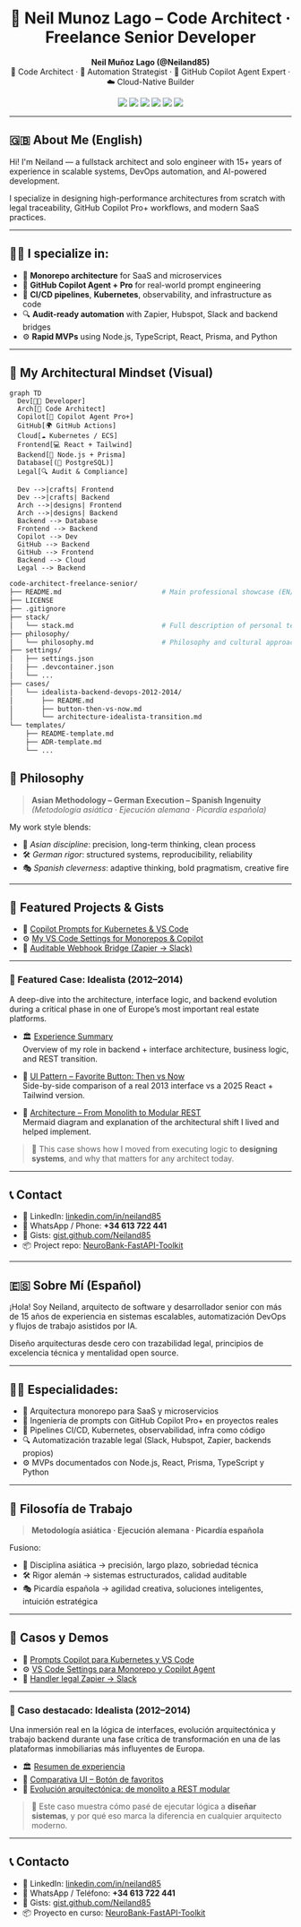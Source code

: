 <h1 align="center">🧠 Neil Munoz Lago – Code Architect · Freelance Senior Developer</h1>

<p align="center">
  <strong>Neil Muñoz Lago (@Neiland85)</strong><br>
  🧠 Code Architect · 🔁 Automation Strategist · 🤖 GitHub Copilot Agent Expert · ☁️ Cloud-Native Builder
</p>

<p align="center">
  <img src="https://img.shields.io/badge/GitHub_Copilot-Pro%2B-blue?logo=github" />
  <img src="https://img.shields.io/badge/Node.js-18.x-green?logo=node.js" />
  <img src="https://img.shields.io/badge/Kubernetes-1.27-blue?logo=kubernetes" />
  <img src="https://img.shields.io/badge/TypeScript-Strict-blue?logo=typescript" />
  <img src="https://img.shields.io/badge/DevOps-Automation-orange?logo=githubactions" />
  <img src="https://img.shields.io/badge/Monorepo-Enabled-success" />
</p>

---

## 🇬🇧 About Me (English)

Hi! I'm Neiland — a fullstack architect and solo engineer with 15+ years of experience in scalable systems, DevOps automation, and AI-powered development.

I specialize in designing high-performance architectures from scratch with legal traceability, GitHub Copilot Pro+ workflows, and modern SaaS practices.

---

## 👨‍💻 I specialize in:

- 🧱 **Monorepo architecture** for SaaS and microservices
- 🤖 **GitHub Copilot Agent + Pro** for real-world prompt engineering
- 🚢 **CI/CD pipelines**, **Kubernetes**, observability, and infrastructure as code
- 🔍 **Audit-ready automation** with Zapier, Hubspot, Slack and backend bridges
- ⚙️ **Rapid MVPs** using Node.js, TypeScript, React, Prisma, and Python

---

## 🧠 My Architectural Mindset (Visual)

```mermaid
graph TD
  Dev[👨‍💻 Developer]
  Arch[🧱 Code Architect]
  Copilot[🤖 Copilot Agent Pro+]
  GitHub[🌍 GitHub Actions]
  Cloud[☁️ Kubernetes / ECS]
  Frontend[💻 React + Tailwind]
  Backend[🧪 Node.js + Prisma]
  Database[(🧾 PostgreSQL)]
  Legal[🔍 Audit & Compliance]

  Dev -->|crafts| Frontend
  Dev -->|crafts| Backend
  Arch -->|designs| Frontend
  Arch -->|designs| Backend
  Backend --> Database
  Frontend --> Backend
  Copilot --> Dev
  GitHub --> Backend
  GitHub --> Frontend
  Backend --> Cloud
  Legal --> Backend
```
```bash
code-architect-freelance-senior/
├── README.md                         # Main professional showcase (EN/ES)
├── LICENSE
├── .gitignore
├── stack/
│   └── stack.md                      # Full description of personal tech stack
├── philosophy/
│   └── philosophy.md                 # Philosophy and cultural approach
├── settings/
│   ├── settings.json
│   ├── .devcontainer.json
│   └── ...
├── cases/
│   └── idealista-backend-devops-2012-2014/
│       ├── README.md
│       ├── button-then-vs-now.md
│       └── architecture-idealista-transition.md
└── templates/
    ├── README-template.md
    ├── ADR-template.md
    └── ...
```

## 🧬 Philosophy

> **Asian Methodology – German Execution – Spanish Ingenuity**  
> _(Metodología asiática · Ejecución alemana · Picardía española)_

My work style blends:

- 🧘 *Asian discipline*: precision, long-term thinking, clean process  
- 🛠 *German rigor*: structured systems, reproducibility, reliability  
- 🎭 *Spanish cleverness*: adaptive thinking, bold pragmatism, creative fire

---

## 📂 Featured Projects & Gists

- 🧠 [Copilot Prompts for Kubernetes & VS Code](https://gist.github.com/Neiland85/2bd47ad2e4c962a0e61a4cb6e1073ed5)  
- ⚙️ [My VS Code Settings for Monorepos & Copilot](https://gist.github.com/Neiland85/8c87abae66c70fe43d08bf3006bdd541)  
- 🔁 [Auditable Webhook Bridge (Zapier → Slack)](https://gist.github.com/Neiland85/ea03236ecdfc5636e9706421b85e224b)

---

### 📂 Featured Case: **Idealista (2012–2014)**

A deep-dive into the architecture, interface logic, and backend evolution during a critical phase in one of Europe’s most important real estate platforms.

- 🏛️ [Experience Summary](https://github.com/Neiland85/Neiland85/blob/main/cases/idealista-backend-devops-2012-2014/README.md)  
  Overview of my role in backend + interface architecture, business logic, and REST transition.

- 🔘 [UI Pattern – Favorite Button: Then vs Now](https://github.com/Neiland85/Neiland85/blob/main/cases/idealista-backend-devops-2012-2014/button-then-vs-now.md)  
  Side-by-side comparison of a real 2013 interface vs a 2025 React + Tailwind version.

- 🧱 [Architecture – From Monolith to Modular REST](https://github.com/Neiland85/Neiland85/blob/main/cases/idealista-backend-devops-2012-2014/architecture-idealista-transition.md)  
  Mermaid diagram and explanation of the architectural shift I lived and helped implement.

> 🧠 This case shows how I moved from executing logic to **designing systems**, and why that matters for any architect today.

---

## 📞 Contact

- 📧 LinkedIn: [linkedin.com/in/neiland85](https://linkedin.com/in/neiland85)  
- 📱 WhatsApp / Phone: **+34 613 722 441**  
- 🧪 Gists: [gist.github.com/Neiland85](https://gist.github.com/Neiland85)  
- 📦 Project repo: [NeuroBank-FastAPI-Toolkit](https://github.com/Neiland85/NeuroBank-FastAPI-Toolkit)


---

## 🇪🇸 Sobre Mí (Español)

¡Hola! Soy Neiland, arquitecto de software y desarrollador senior con más de 15 años de experiencia en sistemas escalables, automatización DevOps y flujos de trabajo asistidos por IA.

Diseño arquitecturas desde cero con trazabilidad legal, principios de excelencia técnica y mentalidad open source.

---

## 👨‍💻 Especialidades:

- 🧱 Arquitectura monorepo para SaaS y microservicios
- 🤖 Ingeniería de prompts con GitHub Copilot Pro+ en proyectos reales
- 🚢 Pipelines CI/CD, Kubernetes, observabilidad, infra como código
- 🔍 Automatización trazable legal (Slack, Hubspot, Zapier, backends propios)
- ⚙️ MVPs documentados con Node.js, React, Prisma, TypeScript y Python

---

## 🧬 Filosofía de Trabajo

> **Metodología asiática · Ejecución alemana · Picardía española**

Fusiono:

- 🧘 Disciplina asiática → precisión, largo plazo, sobriedad técnica  
- 🛠 Rigor alemán → sistemas estructurados, calidad auditable  
- 🎭 Picardía española → agilidad creativa, soluciones inteligentes, intuición estratégica

---

## 📂 Casos y Demos

- 🧠 [Prompts Copilot para Kubernetes y VS Code](https://gist.github.com/Neiland85/2bd47ad2e4c962a0e61a4cb6e1073ed5)  
- ⚙️ [VS Code Settings para Monorepo y Copilot Agent](https://gist.github.com/Neiland85/8c87abae66c70fe43d08bf3006bdd541)  
- 🔁 [Handler legal Zapier → Slack](https://gist.github.com/Neiland85/ea03236ecdfc5636e9706421b85e224b)

---

### 📂 Caso destacado: **Idealista (2012–2014)**

Una inmersión real en la lógica de interfaces, evolución arquitectónica y trabajo backend durante una fase crítica de transformación en una de las plataformas inmobiliarias más influyentes de Europa.

- 🏛️ [Resumen de experiencia](https://github.com/Neiland85/Neiland85/blob/main/cases/idealista-backend-devops-2012-2014/README.md)  
- 🔘 [Comparativa UI – Botón de favoritos](https://github.com/Neiland85/Neiland85/blob/main/cases/idealista-backend-devops-2012-2014/button-then-vs-now.md)  
- 🧱 [Evolución arquitectónica: de monolito a REST modular](https://github.com/Neiland85/Neiland85/blob/main/cases/idealista-backend-devops-2012-2014/architecture-idealista-transition.md)

> 🧠 Este caso muestra cómo pasé de ejecutar lógica a **diseñar sistemas**, y por qué eso marca la diferencia en cualquier arquitecto moderno.

---

## 📞 Contacto

- 📧 LinkedIn: [linkedin.com/in/neiland85](https://linkedin.com/in/neiland85)  
- 📱 WhatsApp / Teléfono: **+34 613 722 441**  
- 🧪 Gists: [gist.github.com/Neiland85](https://gist.github.com/Neiland85)  
- 📦 Proyecto en curso: [NeuroBank-FastAPI-Toolkit](https://github.com/Neiland85/NeuroBank-FastAPI-Toolkit)
